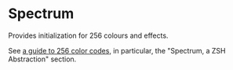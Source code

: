 Spectrum
========

Provides initialization for 256 colours and effects.

See [a guide to 256 color codes](http://lucentbeing.com/writing/archives/a-guide-to-256-color-codes/), in particular, the "Spectrum, a ZSH Abstraction" section.


